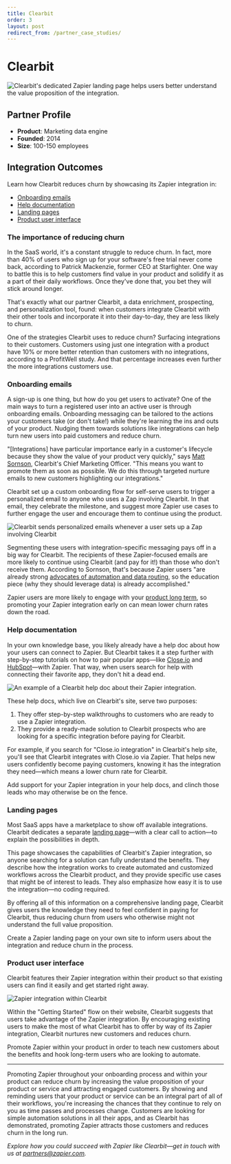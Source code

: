 ```yaml
---
title: Clearbit
order: 3
layout: post
redirect_from: /partner_case_studies/
---
```


# Clearbit

![Clearbit's dedicated Zapier landing page helps users better understand the value proposition of the integration.](https://zappy.zapier.com/image2%202019-10-0717%20at%2017.51.30.png)

## Partner Profile

- **Product**: Marketing data engine
- **Founded**: 2014
- **Size**: 100-150 employees

## Integration Outcomes

Learn how Clearbit reduces churn by showcasing its Zapier integration in:

- [Onboarding emails](#Emails)
- [Help documentation](#HelpDocs)
- [Landing pages](#LandingPages)
- [Product user interface](#Product)

### The importance of reducing churn

In the SaaS world, it's a constant struggle to reduce churn. In fact, more than 40% of users who sign up for your software's free trial never come back, according to Patrick Mackenzie, former CEO at Starfighter. One way to battle this is to help customers find value in your product and solidify it as a part of their daily workflows. Once they've done that, you bet they will stick around longer.

That's exactly what our partner Clearbit, a data enrichment, prospecting, and personalization tool, found: when customers integrate Clearbit with their other tools and incorporate it into their day-to-day, they are less likely to churn.

One of the strategies Clearbit uses to reduce churn? Surfacing integrations to their customers. Customers using just one integration with a product have 10% or more better retention than customers with no integrations, according to a ProfitWell study. And that percentage increases even further the more integrations customers use.

<a id="Emails"></a>
### Onboarding emails

A sign-up is one thing, but how do you get users to activate? One of the main ways to turn a registered user into an active user is through onboarding emails. Onboarding messaging can be tailored to the actions your customers take (or don't take!) while they're learning the ins and outs of your product. Nudging them towards solutions like integrations can help turn new users into paid customers and reduce churn.

"[Integrations] have particular importance early in a customer's lifecycle because they show the value of your product very quickly," says [Matt Sornson](https://blog.clearbit.com/driving-interest-to-clearbits-integrations-using-technology-tags-in-email-segmentation/), Clearbit's Chief Marketing Officer. "This means you want to promote them as soon as possible. We do this through targeted nurture emails to new customers highlighting our integrations." 

Clearbit set up a custom onboarding flow for self-serve users to trigger a personalized email to anyone who uses a Zap involving Clearbit. In that email, they celebrate the milestone, and suggest more Zapier use cases to further engage the user and encourage them to continue using the product.

![Clearbit sends personalized emails whenever a user sets up a Zap involving Clearbit](https://zappy.zapier.com/image3%202019-10-0717%20at%2017.51.35.png)

Segmenting these users with integration-specific messaging pays off in a big way for Clearbit. The recipients of these Zapier-focused emails are more likely to continue using Clearbit (and pay for it!) than those who don't receive them. According to Sornson, that's because Zapier users "are already strong [advocates of automation and data routing](https://blog.clearbit.com/the-unfair-advantage-of-data-and-automation/), so the education piece (why they should leverage data) is already accomplished." 

Zapier users are more likely to engage with your [product long term](https://zapier.com/engineering/partner-case-study-autopilot-upgrades/), so promoting your Zapier integration early on can mean lower churn rates down the road.

<a id="HelpDocs"></a>
### Help documentation

In your own knowledge base, you likely already have a help doc about how your users can connect to Zapier. But Clearbit takes it a step further with step-by-step tutorials on how to pair popular apps—like [Close.io](https://help.clearbit.com/hc/en-us/articles/360003417914-Tutorial-Enrich-new-contacts-in-Close-io-using-Zapier) and [HubSpot](https://help.clearbit.com/hc/en-us/articles/115004872014-Tutorial-Enrich-new-contacts-in-HubSpot-using-Zapier)—with Zapier. That way, when users search for help with connecting their favorite app, they don't hit a dead end.

![An example of a Clearbit help doc about their Zapier integration.](https://zappy.zapier.com/image1%202019-10-0717%20at%2017.51.06.png)

These help docs, which live on Clearbit's site, serve two purposes:

1. They offer step-by-step walkthroughs to customers who are ready to use a Zapier integration.
2. They provide a ready-made solution to Clearbit prospects who are looking for a specific integration before paying for Clearbit. 

For example, if you search for "Close.io integration" in Clearbit's help site, you'll see that Clearbit integrates with Close.io via Zapier. That helps new users confidently become paying customers, knowing it has the integration they need—which means a lower churn rate for Clearbit. 

Add support for your Zapier integration in your help docs, and clinch those leads who may otherwise be on the fence.

<a id="LandingPages"></a>
### Landing pages

Most SaaS apps have a marketplace to show off available integrations. Clearbit dedicates a separate [landing page](https://clearbit.com/zapier)—with a clear call to action—to explain the possibilities in depth. 

This page showcases the capabilities of Clearbit's Zapier integration, so anyone searching for a solution can fully understand the benefits. They describe how the integration works to create automated and customized workflows across the Clearbit product, and they provide specific use cases that might be of interest to leads. They also emphasize how easy it is to use the integration—no coding required.

By offering all of this information on a comprehensive landing page, Clearbit gives users the knowledge they need to feel confident in paying for Clearbit, thus reducing churn from users who otherwise might not understand the full value proposition.

Create a Zapier landing page on your own site to inform users about the integration and reduce churn in the process.

<a id="Product"></a>
### Product user interface

Clearbit features their Zapier integration within their product so that existing users can find it easily and get started right away.

![Zapier integration within Clearbit](https://zappy.zapier.com/image4%202019-10-0717%20at%2017.51.38.png)

Within the "Getting Started" flow on their website, Clearbit suggests that users take advantage of the Zapier integration. By encouraging existing users to make the most of what Clearbit has to offer by way of its Zapier integration, Clearbit nurtures new customers and reduces churn. 

Promote Zapier within your product in order to teach new customers about the benefits and hook long-term users who are looking to automate.

---

Promoting Zapier throughout your onboarding process and within your product can reduce churn by increasing the value proposition of your product or service and attracting engaged customers. By showing and reminding users that your product or service can be an integral part of all of their workflows, you're increasing the chances that they continue to rely on you as time passes and processes change. Customers are looking for simple automation solutions in all their apps, and as Clearbit has demonstrated, promoting Zapier attracts those customers and reduces churn in the long run.

*Explore how you could succeed with Zapier like Clearbit—get in touch with us at [partners@zapier.com](mailto:partners@zapier.com).*
